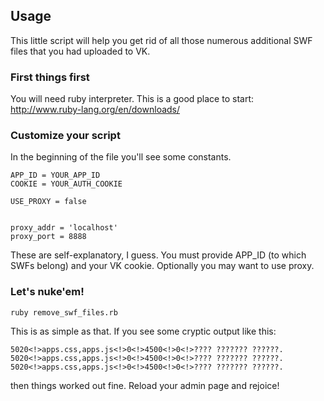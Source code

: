 ## Usage

This little script will help you get rid of all those numerous additional SWF files that you had uploaded to VK. 

### First things first

You will need ruby interpreter. This is a good place to start: http://www.ruby-lang.org/en/downloads/

### Customize your script

In the beginning of the file you'll see some constants. 

	APP_ID = YOUR_APP_ID
	COOKIE = YOUR_AUTH_COOKIE
	
	USE_PROXY = false
	
	
	proxy_addr = 'localhost'
	proxy_port = 8888

These are self-explanatory, I guess. You must provide APP_ID (to which SWFs belong) and your VK cookie. Optionally you may want to use proxy.

### Let's nuke'em!

	ruby remove_swf_files.rb
	
This is as simple as that. If you see some cryptic output like this:

	5020<!>apps.css,apps.js<!>0<!>4500<!>0<!>???? ??????? ??????.
	5020<!>apps.css,apps.js<!>0<!>4500<!>0<!>???? ??????? ??????.
	5020<!>apps.css,apps.js<!>0<!>4500<!>0<!>???? ??????? ??????.

then things worked out fine. Reload your admin page and rejoice!
